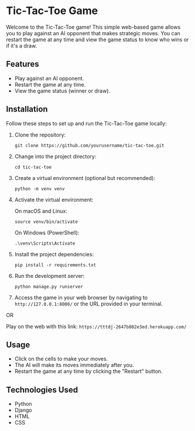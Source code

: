 # Tic-Tac-Toe Game

Welcome to the Tic-Tac-Toe game! This simple web-based game allows you to play against an AI opponent that makes strategic moves. You can restart the game at any time and view the game status to know who wins or if it's a draw.

## Features

- Play against an AI opponent.
- Restart the game at any time.
- View the game status (winner or draw).

## Installation

Follow these steps to set up and run the Tic-Tac-Toe game locally:

1. Clone the repository:

   ```shell
   git clone https://github.com/yourusername/tic-tac-toe.git
   ```

2. Change into the project directory:

   ```shell
   cd tic-tac-toe
   ```

3. Create a virtual environment (optional but recommended):

   ```shell
   python -m venv venv
   ```

4. Activate the virtual environment:

   On macOS and Linux:

   ```shell
   source venv/bin/activate
   ```

   On Windows (PowerShell):

   ```shell
   .\venv\Scripts\Activate
   ```

5. Install the project dependencies:

   ```shell
   pip install -r requirements.txt
   ```

6. Run the development server:

   ```shell
   python manage.py runserver
   ```

7. Access the game in your web browser by navigating to `http://127.0.0.1:8000/` or the URL provided in your terminal.

OR

Play on the web with this link:
`https://tttdj-2647b802e3ed.herokuapp.com/`

## Usage

- Click on the cells to make your moves.
- The AI will make its moves immediately after you.
- Restart the game at any time by clicking the "Restart" button.

## Technologies Used

- Python
- Django
- HTML
- CSS

